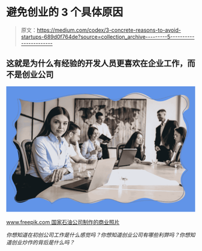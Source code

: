 # 避免创业的 3 个具体原因

> 原文：<https://medium.com/codex/3-concrete-reasons-to-avoid-startups-689d0f764de?source=collection_archive---------5----------------------->

## 这就是为什么有经验的开发人员更喜欢在企业工作，而不是创业公司

![](img/ba8b1c2541a893f64af4416c5efac48f.png)

[www.freepik.com 国家石油公司制作的商业照片](https://www.freepik.com/photos/business)

*你想知道在初创公司工作是什么感觉吗？你想知道创业公司有哪些利弊吗？你想知道创业炒作的背后是什么吗？*